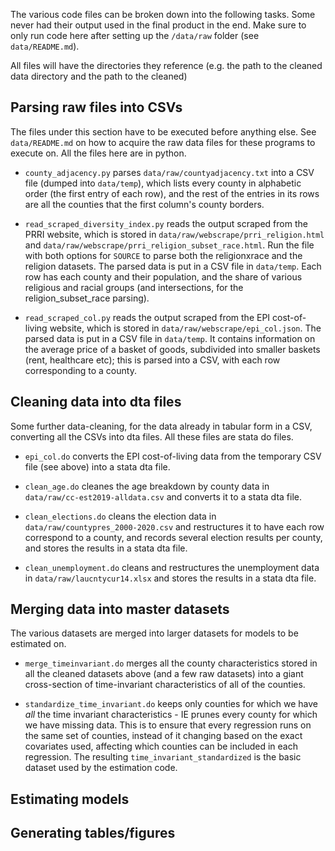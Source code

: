 The various code files can be broken down into the following tasks. Some never had their output used in the final product in the end. Make sure to only run code here after setting up the `/data/raw` folder (see `data/README.md`).

All files will have the directories they reference (e.g. the path to the cleaned data directory and the path to the cleaned)

## Parsing raw files into CSVs

The files under this section have to be executed before anything else. See `data/README.md` on how to acquire the raw data files for these programs to execute on. All the files here are in python.

* `county_adjacency.py` parses `data/raw/countyadjacency.txt` into a CSV file (dumped into `data/temp`), which lists every county in alphabetic order (the first entry of each row), and the rest of the entries in its rows are all the counties that the first column's county borders.

* `read_scraped_diversity_index.py` reads the output scraped from the PRRI website, which is stored in `data/raw/webscrape/prri_religion.html` and `data/raw/webscrape/prri_religion_subset_race.html`. Run the file with both options for `SOURCE` to parse both the religionxrace and the religion datasets. The parsed data is put in a CSV file in `data/temp`. Each row has each county and their population, and the share of various religious and racial groups (and intersections, for the religion_subset_race parsing).

* `read_scraped_col.py` reads the output scraped from the EPI cost-of-living website, which is stored in `data/raw/webscrape/epi_col.json`. The parsed data is put in a CSV file in `data/temp`. It contains information on the average price of a basket of goods, subdivided into smaller baskets (rent, healthcare etc); this is parsed into a CSV, with each row corresponding to a county.


## Cleaning data into dta files

Some further data-cleaning, for the data already in tabular form in a CSV, converting all the CSVs into dta files. All these files are stata do files.

* `epi_col.do` converts the EPI cost-of-living data from the temporary CSV file (see above) into a stata dta file.

* `clean_age.do` cleanes the age breakdown by county data in `data/raw/cc-est2019-alldata.csv` and converts it to a stata dta file.

* `clean_elections.do` cleans the election data in `data/raw/countypres_2000-2020.csv` and restructures it to have each row correspond to a county, and records several election results per county, and stores the results in a stata dta file.

* `clean_unemployment.do` cleans and restructures the unemployment data in `data/raw/laucntycur14.xlsx` and stores the results in a stata dta file.

## Merging data into master datasets

The various datasets are merged into larger datasets for models to be estimated on.

* `merge_timeinvariant.do` merges all the county characteristics stored in all the cleaned datasets above (and a few raw datasets) into a giant cross-section of time-invariant characteristics of all of the counties.

* `standardize_time_invariant.do` keeps only counties for which we have *all* the time invariant characteristics - IE prunes every county for which we have missing data. This is to ensure that every regression runs on the same set of counties, instead of it changing based on the exact covariates used, affecting which counties can be included in each regression. The resulting `time_invariant_standardized` is the basic dataset used by the estimation code.

## Estimating models

## Generating tables/figures